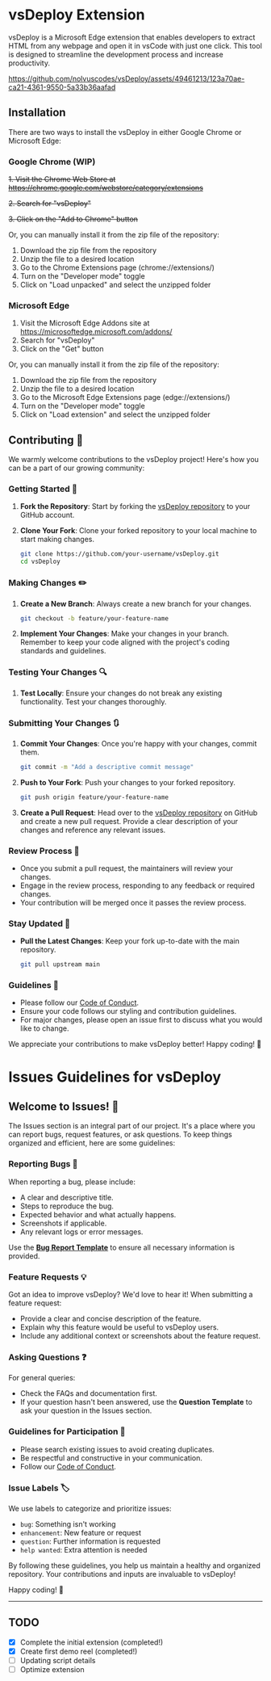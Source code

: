 # vsDeploy Extension

vsDeploy is a Microsoft Edge extension that enables developers to extract HTML from any webpage and open it in vsCode with just one click. This tool is designed to streamline the development process and increase productivity.



https://github.com/nolvuscodes/vsDeploy/assets/49461213/123a70ae-ca21-4361-9550-5a33b36aafad



## Installation

There are two ways to install the vsDeploy in either Google Chrome or Microsoft Edge:

### Google Chrome (WIP)
~~1. Visit the Chrome Web Store at https://chrome.google.com/webstore/category/extensions~~

~~2. Search for "vsDeploy"~~

~~3. Click on the "Add to Chrome" button~~

Or, you can manually install it from the zip file of the repository:
1. Download the zip file from the repository
2. Unzip the file to a desired location
3. Go to the Chrome Extensions page (chrome://extensions/)
4. Turn on the "Developer mode" toggle
5. Click on "Load unpacked" and select the unzipped folder

### Microsoft Edge
1. Visit the Microsoft Edge Addons site at https://microsoftedge.microsoft.com/addons/
2. Search for "vsDeploy"
3. Click on the "Get" button

Or, you can manually install it from the zip file of the repository:
1. Download the zip file from the repository
2. Unzip the file to a desired location
3. Go to the Microsoft Edge Extensions page (edge://extensions/)
4. Turn on the "Developer mode" toggle
5. Click on "Load extension" and select the unzipped folder


## Contributing 🌟

We warmly welcome contributions to the vsDeploy project! Here's how you can be a part of our growing community:

### Getting Started 🚀

1. **Fork the Repository**: Start by forking the [vsDeploy repository](https://github.com/nolvuscodes/vsDeploy) to your GitHub account.
2. **Clone Your Fork**: Clone your forked repository to your local machine to start making changes.

    ```bash
    git clone https://github.com/your-username/vsDeploy.git
    cd vsDeploy
    ```

### Making Changes ✏️

1. **Create a New Branch**: Always create a new branch for your changes.

    ```bash
    git checkout -b feature/your-feature-name
    ```

2. **Implement Your Changes**: Make your changes in your branch. Remember to keep your code aligned with the project's coding standards and guidelines.

### Testing Your Changes 🔍

1. **Test Locally**: Ensure your changes do not break any existing functionality. Test your changes thoroughly.

### Submitting Your Changes 🔃

1. **Commit Your Changes**: Once you're happy with your changes, commit them.

    ```bash
    git commit -m "Add a descriptive commit message"
    ```

2. **Push to Your Fork**: Push your changes to your forked repository.

    ```bash
    git push origin feature/your-feature-name
    ```

3. **Create a Pull Request**: Head over to the [vsDeploy repository](https://github.com/nolvuscodes/vsDeploy) on GitHub and create a new pull request. Provide a clear description of your changes and reference any relevant issues.

### Review Process 📝

- Once you submit a pull request, the maintainers will review your changes.
- Engage in the review process, responding to any feedback or required changes.
- Your contribution will be merged once it passes the review process.

### Stay Updated 🔄

- **Pull the Latest Changes**: Keep your fork up-to-date with the main repository.

    ```bash
    git pull upstream main
    ```

### Guidelines 📜

- Please follow our [Code of Conduct](cod.md).
- Ensure your code follows our styling and contribution guidelines.
- For major changes, please open an issue first to discuss what you would like to change.

We appreciate your contributions to make vsDeploy better! Happy coding! 🎉


# Issues Guidelines for vsDeploy

## Welcome to Issues! 🐞

The Issues section is an integral part of our project. It's a place where you can report bugs, request features, or ask questions. To keep things organized and efficient, here are some guidelines:

### Reporting Bugs 🐛

When reporting a bug, please include:
- A clear and descriptive title.
- Steps to reproduce the bug.
- Expected behavior and what actually happens.
- Screenshots if applicable.
- Any relevant logs or error messages.

Use the [**Bug Report Template**](https://github.com/nolvuscodes/vsDeploy/issues/new/choose) to ensure all necessary information is provided.

### Feature Requests 💡

Got an idea to improve vsDeploy? We'd love to hear it! When submitting a feature request:
- Provide a clear and concise description of the feature.
- Explain why this feature would be useful to vsDeploy users.
- Include any additional context or screenshots about the feature request.

### Asking Questions ❓

For general queries:
- Check the FAQs and documentation first.
- If your question hasn't been answered, use the **Question Template** to ask your question in the Issues section.

### Guidelines for Participation 📜

- Please search existing issues to avoid creating duplicates.
- Be respectful and constructive in your communication.
- Follow our [Code of Conduct](cod.md).

### Issue Labels 🏷️

We use labels to categorize and prioritize issues:
- `bug`: Something isn't working
- `enhancement`: New feature or request
- `question`: Further information is requested
- `help wanted`: Extra attention is needed

By following these guidelines, you help us maintain a healthy and organized repository. Your contributions and inputs are invaluable to vsDeploy!

Happy coding! 🚀

---
## TODO

- [x] Complete the initial extension (completed!)
- [x] Create first demo reel (completed!)
- [ ] Updating script details
- [ ] Optimize extension
